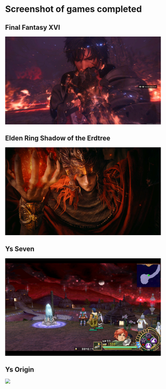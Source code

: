 # Screenshot of games completed

## Final Fantasy XVI

<img src="./final_fantasy_xvi.jpg" width="720">

## Elden Ring Shadow of the Erdtree

<img src="./elden_ring.jpg" width="720">

## Ys Seven

<img src="./ys_seven.jpg" width="720">

## Ys Origin

<img src="./ys_origin.png" width="720">
